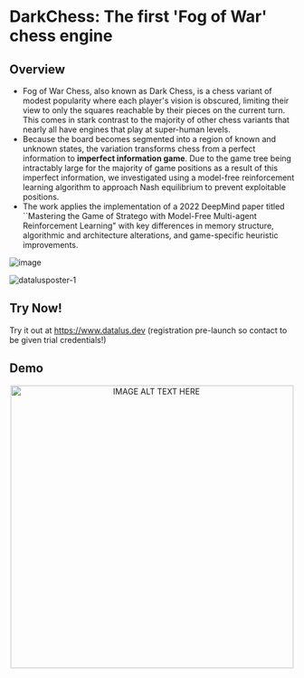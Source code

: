 # DarkChess: The first 'Fog of War' chess engine

## Overview
* Fog of War Chess, also known as Dark Chess, is a chess variant of modest popularity where each player's vision is obscured, limiting their view to only the squares reachable by their pieces on the current turn. This comes in stark contrast to the majority of other chess variants that nearly all have engines that play at super-human levels.
* Because the board becomes segmented into a region of known and unknown states, the variation transforms chess from a perfect information to **imperfect information game**. Due to the game tree being intractably large for the majority of game positions as a result of this imperfect information, we investigated using a model-free reinforcement learning algorithm to approach Nash equilibrium to prevent exploitable positions.
* The work applies the implementation of a 2022 DeepMind paper titled ``Mastering the Game of Stratego with Model-Free Multi-agent Reinforcement Learning" with key differences in memory structure, algorithmic and architecture alterations, and game-specific heuristic improvements.

![image](https://github.com/user-attachments/assets/baff98be-2dce-4418-be90-d3fd8f065616)

![datalusposter-1](https://github.com/user-attachments/assets/81417509-ad3e-46cf-ac27-06f5f7323bff)

## Try Now!
Try it out at https://www.datalus.dev (registration pre-launch so contact to be given trial credentials!)

## Demo
<div style="text-align: center;">
    <a href="https://www.youtube.com/watch?v=PxgdReDr7-c">
        <img src="https://github.com/user-attachments/assets/3f8fcae5-6806-42a1-a85e-61cf16385022" alt="IMAGE ALT TEXT HERE" width="500"/>
    </a>
</div>

